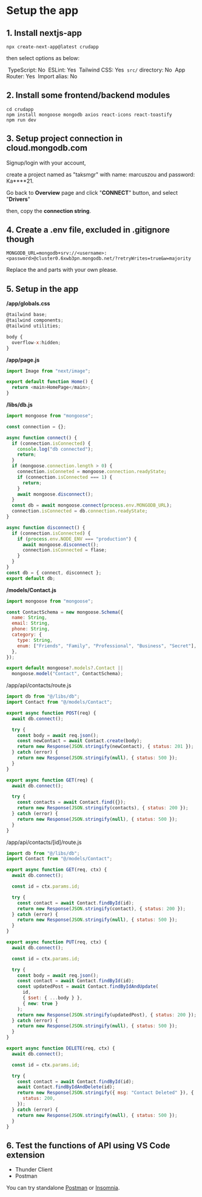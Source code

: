 # Setup the app



## 1. Install nextjs-app

```
npx create-next-app@latest crudapp
```

then select options as below:

​	TypeScript: No
​	ESLint:	Yes
​	Tailwind CSS:	Yes
​	`src/` directory:	No
​	App Router:	Yes
​	Import alias:	No



## 2. Install some frontend/backend modules

```
cd crudapp
npm install mongoose mongodb axios react-icons react-toastify
npm run dev
```



## 3. Setup project connection in cloud.mongodb.com

Signup/login with your account,

create a project named as "taksmgr" with name: marcuszou and password: Ka****21.

Go back to **Overview** page and click "**CONNECT**" button, and select "**Drivers**"

then, copy the **connection string**.



## 4. Create a .env file, excluded in .gitignore though

```shell
MONGODB_URL=mongodb+srv://<username>:<password>@cluster0.6xwb3pn.mongodb.net/?retryWrites=true&w=majority
```

Replace the <username> and <password> parts with your own please.



## 5. Setup in the app

**/app/globals.css**

```javascript
@tailwind base;
@tailwind components;
@tailwind utilities;

body {
  overflow-x:hidden;
}
```

**/app/page.js**

```javascript
import Image from "next/image";

export default function Home() {
  return <main>HomePage</main>;
}
```

**/libs/db.js**

```javascript
import mongoose from "mongoose";

const connection = {};

async function connect() {
  if (connection.isConnected) {
    console.log("db connected");
    return;
  }
  if (mongoose.connection.length > 0) {
    connection.isConneted = mongoose.connection.readyState;
    if (connection.isConnected === 1) {
      return;
    }
    await mongoose.disconnect();
  }
  const db = await mongoose.connect(process.env.MONGODB_URL);
  connection.isConnected = db.connection.readyState;
}

async function disconnect() {
  if (connection.isConnected) {
    if (process.env.NODE_ENV === "production") {
      await mongoose.disconnect();
      connection.isConnected = flase;
    }
  }
}
const db = { connect, disconnect };
export default db;
```

**/models/Contact.js**

```JavaScript
import mongoose from "mongoose";

const ContactSchema = new mongoose.Schema({
  name: String,
  email: String,
  phone: String,
  category: {
    type: String,
    enum: ["Friends", "Family", "Professional", "Business", "Secret"],
  },
});

export default mongoose?.models?.Contact ||
  mongoose.model("Contact", ContactSchema);
```

/app/api/contacts/route.js

```javascript
import db from "@/libs/db";
import Contact from "@/models/Contact";

export async function POST(req) {
  await db.connect();

  try {
    const body = await req.json();
    const newContact = await Contact.create(body);
    return new Response(JSON.stringify(newContact), { status: 201 });
  } catch (error) {
    return new Response(JSON.stringify(null), { status: 500 });
  }
}

export async function GET(req) {
  await db.connect();

  try {
    const contacts = await Contact.find({});
    return new Response(JSON.stringify(contacts), { status: 200 });
  } catch (error) {
    return new Response(JSON.stringify(null), { status: 500 });
  }
}
```

/app/api/contacts/[id]/route.js

```javascript
import db from "@/libs/db";
import Contact from "@/models/Contact";

export async function GET(req, ctx) {
  await db.connect();

  const id = ctx.params.id;

  try {
    const contact = await Contact.findById(id);
    return new Response(JSON.stringify(contact), { status: 200 });
  } catch (error) {
    return new Response(JSON.stringify(null), { status: 500 });
  }
}

export async function PUT(req, ctx) {
  await db.connect();

  const id = ctx.params.id;

  try {
    const body = await req.json();
    const contact = await Contact.findById(id);
    const updatedPost = await Contact.findByIdAndUpdate(
      id,
      { $set: { ...body } },
      { new: true }
    );
    return new Response(JSON.stringify(updatedPost), { status: 200 });
  } catch (error) {
    return new Response(JSON.stringify(null), { status: 500 });
  }
}

export async function DELETE(req, ctx) {
  await db.connect();

  const id = ctx.params.id;

  try {
    const contact = await Contact.findById(id);
    await Contact.findByIdAndDelete(id);
    return new Response(JSON.stringify({ msg: "Contact Deleted" }), {
      status: 200,
    });
  } catch (error) {
    return new Response(JSON.stringify(null), { status: 500 });
  }
}
```

## 6. Test the functions of API using VS Code extension
- Thunder Client
- Postman

You can try standalone [Postman](https://www.postman.com) or [Insomnia](https://insomnia.rest/).